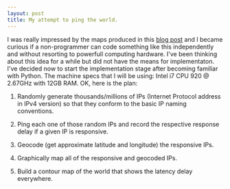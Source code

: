 ```yaml
---
layout: post
title: My attempt to ping the world.
---
```

I was really impressed by the maps produced in this [blog post](http://erikbern.com/2015/04/26/ping-the-world/) and I became curious if a non-programmer can code something like this independently and without resorting to powerfull computing hardware. I've been thinking about this idea for a while but did not have the means for implementaton. I've decided now to start the implementation stage after becoming familiar with Python. The machine specs that I will be using: Intel i7 CPU 920 @ 2.67GHz with 12GB RAM.
OK, here is the plan:

1.  Randomly generate thousands/millions of IPs (Internet Protocol address in IPv4 version) so that they conform to the basic IP naming      conventions.

2.  Ping each one of those random IPs and record the respective response delay if a given IP is responsive. 

3.  Geocode (get approximate latitude and longitude) the responsive IPs.

4.  Graphically map all of the responsive and geocoded IPs.

5.  Build a contour map of the world that shows the latency delay everywhere.


